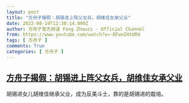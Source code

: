 ```yaml
---
layout: post
title: "方舟子揭假：胡锡进上阵父女兵，胡维佳女承父业"
date: 2022-08-19T12:30:14.000Z
author: 方舟子官方频道 Fang Zhouzi - Official Channel
from: https://www.youtube.com/watch?v=-DFwnZ4tURU
tags: [ 方舟子 ]
comments: True
categories: [ 方舟子 ]
---
```

<!--1660912214000-->
[方舟子揭假：胡锡进上阵父女兵，胡维佳女承父业](https://www.youtube.com/watch?v=-DFwnZ4tURU)
------

<div>
胡锡进女儿胡维佳继承父业，成为反美斗士，靠的是胡锡进的栽培。
</div>

